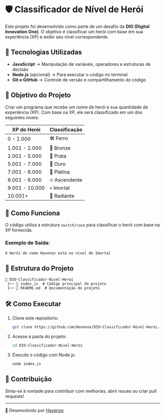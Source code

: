 # 🛡️ Classificador de Nível de Herói

Este projeto foi desenvolvido como parte de um desafio da **DIO (Digital Innovation One)**. O objetivo é classificar um herói com base em sua experiência (XP) e exibir seu nível correspondente.

## 🚀 Tecnologias Utilizadas

- **JavaScript** → Manipulação de variáveis, operadores e estruturas de decisão
- **Node.js** (opcional) → Para executar o código no terminal
- **Git e GitHub** → Controle de versão e compartilhamento do código

## 🎯 Objetivo do Projeto

Criar um programa que recebe um nome de herói e sua quantidade de experiência (XP). Com base na XP, ele será classificado em um dos seguintes níveis:

| XP do Herói | Classificação |
|------------|--------------|
| 0 - 1.000  | 🛠️ Ferro |
| 1.001 - 2.000  | 🥉 Bronze |
| 2.001 - 5.000  | 🥈 Prata |
| 5.001 - 7.000  | 🏅 Ouro |
| 7.001 - 8.000  | 💠 Platina |
| 8.001 - 9.000  | 🔥 Ascendente |
| 9.001 - 10.000 | 💀 Imortal |
| 10.001+ | 🌟 Radiante |

## 📝 Como Funciona

O código utiliza a estrutura `switch/case` para classificar o herói com base na XP fornecida.

### Exemplo de Saída:

```bash
O Herói de nome Havenox está no nível de Imortal
```

## 📂 Estrutura do Projeto

```
📂 DIO-Classificador-Nivel-Heroi
 ├── 📄 index.js  # Código principal do projeto
 ├── 📄 README.md  # Documentação do projeto
```

## 🛠️ Como Executar

1. Clone este repositório:
   ```bash
   git clone https://github.com/Havenox/DIO-Classificador-Nivel-Heroi.git
   ```

2. Acesse a pasta do projeto:
   ```bash
   cd DIO-Classificador-Nivel-Heroi
   ```

3. Execute o código com Node.js:
   ```bash
   node index.js
   ```

## 🤝 Contribuição

Sinta-se à vontade para contribuir com melhorias, abrir issues ou criar pull requests!

---
🚀 Desenvolvido por [Havenox](https://github.com/Havenox)
